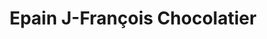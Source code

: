 ---
title: "Epain J-François Chocolatier"
url: /limoges/epain-j-francois-chocolatier/
shop: Schokolade
---